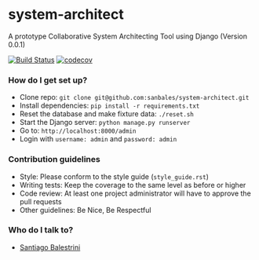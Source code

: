 # system-architect
A prototype Collaborative System Architecting Tool using Django (Version 0.0.1)

[![Build Status](https://travis-ci.org/sanbales/system-architect.svg?branch=master)](https://travis-ci.org/sanbales/system-architect)
[![codecov](https://codecov.io/gh/sanbales/system-architect/branch/master/graph/badge.svg)](https://codecov.io/gh/sanbales/system-architect)

### How do I get set up? ###

* Clone repo: `git clone git@github.com:sanbales/system-architect.git`
* Install dependencies: `pip install -r requirements.txt`
* Reset the database and make fixture data: `./reset.sh`
* Start the Django server: `python manage.py runserver`
* Go to: `http://localhost:8000/admin`
* Login with `username: admin` and `password: admin`

### Contribution guidelines ###

* Style: Please conform to the style guide (`style_guide.rst`)
* Writing tests: Keep the coverage to the same level as before or higher
* Code review: At least one project administrator will have to approve the pull requests
* Other guidelines: Be Nice, Be Respectful

### Who do I talk to? ###

* [Santiago Balestrini](mailto://sanbales@gmail.com)

